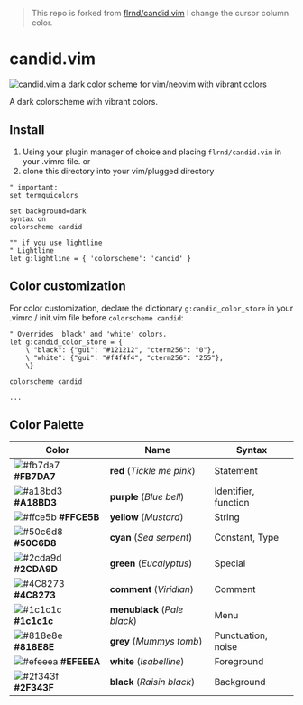 > This repo is forked from [flrnd/candid.vim](https://github.com/flrnd/candid.vim) I change the cursor column color.

# candid.vim

![candid.vim a dark color scheme for vim/neovim with vibrant colors](https://github.com/flrnprz/candid.vim/blob/master/candid-screen.png)

A dark colorscheme with vibrant colors.

## Install

1. Using your plugin manager of choice and placing `flrnd/candid.vim` in your .vimrc file.
   or
2. clone this directory into your vim/plugged directory

```vim
" important:
set termguicolors

set background=dark
syntax on
colorscheme candid

"" if you use lightline
" Lightline
let g:lightline = { 'colorscheme': 'candid' }
```

## Color customization

For color customization, declare the dictionary `g:candid_color_store` in your .vimrc / init.vim file before `colorscheme candid`:

```vim
" Overrides 'black' and 'white' colors.
let g:candid_color_store = {
    \ "black": {"gui": "#121212", "cterm256": "0"},
    \ "white": {"gui": "#f4f4f4", "cterm256": "255"},
    \}

colorscheme candid

...

```

## Color Palette

| Color                                                                | Name             | Syntax     |
-----------------------------------------------------------------------|------------------|------------|
| ![#fb7da7](https://placehold.it/15/fb7da7/000000?text=+) **#FB7DA7** | **red** (_Tickle me pink_) | Statement|
| ![#a18bd3](https://placehold.it/15/a18bd3/000000?text=+) **#A18BD3** | **purple** (_Blue bell_)      | Identifier, function |
| ![#ffce5b](https://placehold.it/15/ffce5b/000000?text=+) **#FFCE5B** | **yellow** (_Mustard_)        | String |
| ![#50c6d8](https://placehold.it/15/50c6d8/000000?text=+) **#50C6D8** | **cyan** (_Sea serpent_)    | Constant, Type |
| ![#2cda9d](https://placehold.it/15/2cda9d/000000?text=+) **#2CDA9D** | **green** (_Eucalyptus_)     | Special |
| ![#4C8273](https://placehold.it/15/4C8273/000000?text=+) **#4C8273** | **comment** (_Viridian_)       | Comment |
| ![#1c1c1c](https://placehold.it/15/1c1c1c/000000?text=+) **#1c1c1c** | **menublack** (_Pale black_)     | Menu       |
| ![#818e8e](https://placehold.it/15/818e8e/000000?text=+) **#818E8E** | **grey** (_Mummys tomb_)    | Punctuation, noise |
| ![#efeeea](https://placehold.it/15/efeeea/000000?text=+) **#EFEEEA** | **white** (_Isabelline_)     | Foreground |
| ![#2f343f](https://placehold.it/15/2f343f/000000?text=+) **#2F343F** | **black** (_Raisin black_)   | Background |
